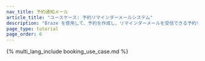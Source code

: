 ```yaml
---
nav_title: 予約通知メール
article_title: "ユースケース: 予約リマインダーメールシステム"
description: "Braze を使用して、予約を作成し、リマインダーメールを受信できる予約リマインダーメールメッセージシステムを作成する方法について説明します。"
page_type: tutorial
page_order: 6
---
```


{% multi_lang_include booking_use_case.md %}